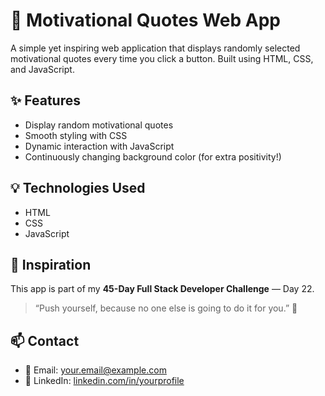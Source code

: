 # 🌟 Motivational Quotes Web App

A simple yet inspiring web application that displays randomly selected motivational quotes every time you click a button. Built using HTML, CSS, and JavaScript.

## ✨ Features

- Display random motivational quotes
- Smooth styling with CSS
- Dynamic interaction with JavaScript
- Continuously changing background color (for extra positivity!)

## 💡 Technologies Used

- HTML
- CSS
- JavaScript

  
## 🙌 Inspiration

This app is part of my **45-Day Full Stack Developer Challenge** — Day 22.

> “Push yourself, because no one else is going to do it for you.” 💪

## 📫 Contact

- 📧 Email: [your.email@example.com](selvassra12345@gmail.com)
- 🔗 LinkedIn: [linkedin.com/in/yourprofile](https://www.linkedin.com/in/selva-murugan-k)

